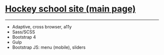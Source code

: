 # [Hockey school site (main page)](https://swampdiver.github.io/hockey-school/)
***
- Adaptive, cross browser, a11y
- Sass/SCSS
- Bootstrap 4
- Gulp
- Bootstrap JS: menu (mobile), sliders
